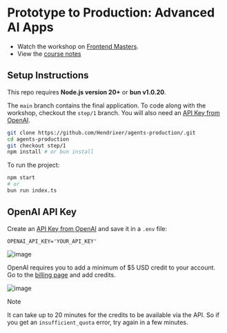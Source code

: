 # Prototype to Production: Advanced AI Apps

- Watch the workshop on [Frontend Masters](https://frontendmasters.com/workshops/advanced-ai-apps/). 
- View the [course notes](https://clumsy-humor-894.notion.site/Agents-in-Production-13754fed51a380da8ca0de6a2361a3a3)

## Setup Instructions

This repo requires **Node.js version 20+** or **bun v1.0.20**.

The `main` branch contains the final application. To code along with the workshop, checkout the `step/1` branch. You will also need an [API Key from OpenAI](https://platform.openai.com/settings/organization/api-keys).

```bash
git clone https://github.com/Hendrixer/agents-production/.git
cd agents-production
git checkout step/1
npm install # or bun install
```

To run the project:

```bash
npm start
# or
bun run index.ts
```

## OpenAI API Key

Create an [API Key from OpenAI](https://platform.openai.com/settings/organization/api-keys) and save it in a `.env` file:

```
OPENAI_API_KEY='YOUR_API_KEY'
```

![image](https://github.com/user-attachments/assets/64e720ca-e460-4722-b84c-b76968dfcfe9)

OpenAI requires you to add a minimum of $5 USD credit to your account. Go to the [billing page](https://platform.openai.com/settings/organization/billing/overview) and add credits.

![image](https://github.com/user-attachments/assets/6de27e21-8345-48a7-adf9-5dfee3e8e1c9)

> [!NOTE]  
> It can take up to 20 minutes for the credits to be available via the API. So if you get an `insufficient_quota` error, try again in a few minutes.

